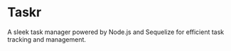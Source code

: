 # Taskr
A sleek task manager powered by Node.js and Sequelize for efficient task tracking and management.
